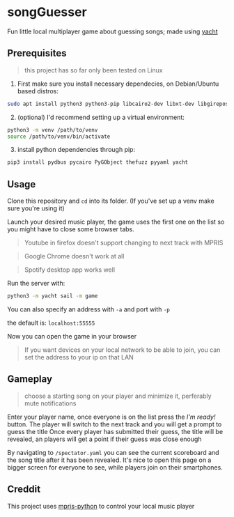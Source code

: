 # songGuesser
Fun little local multiplayer game about guessing songs; made using [yacht](https://github.com/Pobulus/yacht)

## Prerequisites
> this project has so far only been tested on Linux
1. First make sure you install necessary dependecies, on Debian/Ubuntu based distros:
```bash
sudo apt install python3 python3-pip libcairo2-dev libxt-dev libgirepository1.0-dev
```
2. (optional) I'd recommend setting up a virtual environment:
```bash
python3 -m venv /path/to/venv
source /path/to/venv/bin/activate
```
3. install python dependencies through pip:
```bash
pip3 install pydbus pycairo PyGObject thefuzz pyyaml yacht
```

## Usage
Clone this repository and `cd` into its folder. (If you've set up a venv make sure you're using it)

Launch your desired music player, the game uses the first one on the list so you might have to close some browser tabs.
> Youtube in firefox doesn't support changing to next track with MPRIS
 
> Google Chrome doesn't work at all

> Spotify desktop app works well

Run the server with:
```bash
python3 -m yacht sail -m game 
```
You can also specify an address with `-a` and port with `-p`

the default is: `localhost:55555`

Now you can open the game in your browser

> If you want devices on your local network to be able to join, you can set the address to your ip on that LAN

## Gameplay
> choose a starting song on your player and minimize it, perferably mute notifications

Enter your player name, once everyone is on the list press the *I'm ready!* button.
The player will switch to the next track and you will get a prompt to guess the title
Once every player has submitted their guess, the title will be revealed, an players will get a point if their guess was close enough

By navigating to `/spectator.yaml` you can see the current scoreboard and the song title after it has been revealed. It's nice to open this page on a bigger screen for everyone to see, while players join on their smartphones.


## Creddit
This project uses [mpris-python](https://github.com/airtower-luna/mpris-python) to control your local music player
